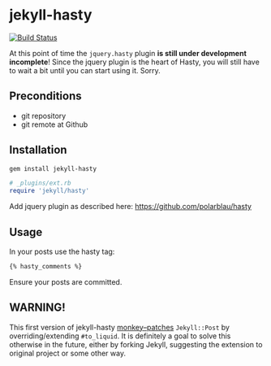 # jekyll-hasty

[![Build Status](https://secure.travis-ci.org/polarblau/jekyll-hasty.png)](http://travis-ci.org/polarblau/jekyll-hasty])

At this point of time the `jquery.hasty` plugin **is still under
development incomplete**! Since the jquery plugin is the heart of Hasty,
you will still have to wait a bit until you can start using it. Sorry.

## Preconditions

* git repository
* git remote at Github

## Installation

```bash
gem install jekyll-hasty
```

```ruby
# _plugins/ext.rb
require 'jekyll/hasty'
```

Add jquery plugin as described here:
https://github.com/polarblau/hasty

## Usage

In your posts use the hasty tag:

```markdown
{% hasty_comments %}
```

Ensure your posts are committed.

## WARNING!

This first version of jekyll-hasty [monkey–patches](https://github.com/polarblau/jekyll-hasty/blob/master/lib/jekyll/post.rb) `Jekyll::Post` by
overriding/extending `#to_liquid`. It is definitely a goal to solve this
otherwise in the future, either by forking Jekyll, suggesting the
extension to original project or some other way.
